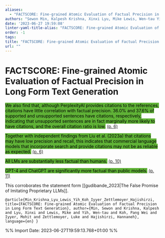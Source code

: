 ```yaml
---
aliases:
  - "FACTSCORE: Fine-grained Atomic Evaluation of Factual Precision in Long Form Text Generation"
authors: "Sewon Min, Kalpesh Krishna, Xinxi Lyu, Mike Lewis, Wen-tau Yih, Pang Wei Koh, Mohit Iyyer, Luke Zettlemoyer, Hannaneh Hajishirzi"
date: '2023-06-27 19:59:08'
linter-yaml-title-alias: "FACTSCORE: Fine-grained Atomic Evaluation of Factual Precision in Long Form Text Generation"
order: -1
tags:
title: "FACTSCORE: Fine-grained Atomic Evaluation of Factual Precision in Long Form Text Generation"
url: ""
---
```


# FACTSCORE: Fine-grained Atomic Evaluation of Factual Precision in Long Form Text Generation

<mark style="background: #5fb236">We also find that, although PerplexityAI provides citations to the references, citations have little correlation with factual precision. 36.0% and 37.6% of supported and unsupported sentences have citations, respectively, indicating that unsupported sentences are in fact marginally more likely to have citations, and the overall citation ratio is low.</mark> [(p. 6)](zotero://open-pdf/library/items/FKE3IDEU?page=6)

<mark style="background: #5fb236">Together with independent findings from Liu et al. (2023a) that citations may have low precision and recall, this indicates that commercial language models that incorporate search and provide citations may not be as reliable as expected.</mark> [(p. 6)](zotero://open-pdf/library/items/FKE3IDEU?page=6)

<mark style="background: #5fb236">All LMs are substantially less factual than humans.</mark> [(p. 10)](zotero://open-pdf/library/items/FKE3IDEU?page=10)

<mark style="background: #5fb236">GPT-4 and ChatGPT are significantly more factual than public models.</mark> [(p. 11)](zotero://open-pdf/library/items/FKE3IDEU?page=11)

This corroborates the statement form [[gudibande_2023|The False Promise of Imitating Proprietary LLMs]].

```
@article{Min_Krishna_Lyu_Lewis_Yih_Koh_Iyyer_Zettlemoyer_Hajishirzi, title={FACTSCORE: Fine-grained Atomic Evaluation of Factual Precision in Long Form Text Generation}, author={Min, Sewon and Krishna, Kalpesh and Lyu, Xinxi and Lewis, Mike and Yih, Wen-tau and Koh, Pang Wei and Iyyer, Mohit and Zettlemoyer, Luke and Hajishirzi, Hannaneh}, language={en} }
```

%% Import Date: 2023-06-27T19:59:13.768+01:00 %%